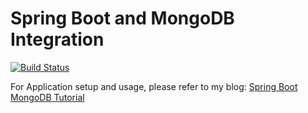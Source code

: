 # Spring Boot and MongoDB Integration

[![Build Status](https://travis-ci.org/ajtechdeveloper/SpringBootMongoDB.svg?branch=master)](https://travis-ci.org/ajtechdeveloper/SpringBootMongoDB)

For Application setup and usage, please refer to my blog: [Spring Boot MongoDB Tutorial](http://softwaredevelopercentral.blogspot.com/2017/09/spring-boot-mongodb-tutorial.html)


